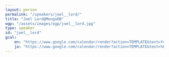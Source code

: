 ```yaml
---
layout: person
permalink: "/speakers/joel__lord/"
title: "Joel Lord@MongoDB"
ogp: "/assets/images/ogp/joel__lord.jpg"
type: speaker
id: "joel__lord"
gcal:
    en: "https://www.google.com/calendar/render?action=TEMPLATE&text=Your+Job+Doesn%E2%80%99t+End+%28Or+Start%29+With+Your+Talk&dates=20230310T143500/20230310T150500&location=%E3%80%92220-0004+Kanagawa%2C+Yokohama%2C+Nishi+Ward%2C+Kitasaiwai%2C+2+Chome%E2%88%925%E2%88%9215+%E3%83%97%E3%83%AC%E3%83%9F%E3%82%A2%E6%A8%AA%E6%B5%9C%E8%A5%BF%E5%8F%A3%E3%83%93%E3%83%AB+4F&trp=true&details=https%3A%2F%2Fyokohama-2023.devrelcon.dev%2Fspeakers%2Fjoel__lord%2F&trp=undefined&trp=true&sprop="
    ja: "https://www.google.com/calendar/render?action=TEMPLATE&text=%E3%81%82%E3%81%AA%E3%81%9F%E3%81%AE%E4%BB%95%E4%BA%8B%E3%81%AF%E3%80%81%E7%99%BB%E5%A3%87%E3%81%A0%E3%81%91%E3%81%A7%E3%81%AF%E7%B5%82%E3%82%8F%E3%82%89%E3%81%AA%E3%81%84%EF%BC%88or+%E5%A7%8B%E3%81%BE%E3%82%89%E3%81%AA%E3%81%84%EF%BC%89&dates=20230310T143500/20230310T150500&location=%E3%80%92220-0004+Kanagawa%2C+Yokohama%2C+Nishi+Ward%2C+Kitasaiwai%2C+2+Chome%E2%88%925%E2%88%9215+%E3%83%97%E3%83%AC%E3%83%9F%E3%82%A2%E6%A8%AA%E6%B5%9C%E8%A5%BF%E5%8F%A3%E3%83%93%E3%83%AB+4F&trp=true&details=https%3A%2F%2Fyokohama-2023.devrelcon.dev%2Fspeakers%2Fjoel__lord%2F&trp=undefined&trp=true&sprop="
---
```

